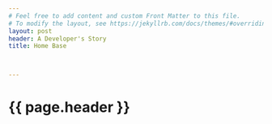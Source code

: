 ```yaml
---
# Feel free to add content and custom Front Matter to this file.
# To modify the layout, see https://jekyllrb.com/docs/themes/#overriding-theme-defaults]
layout: post
header: A Developer's Story
title: Home Base



---
```

<head>



<style type="text/css">
.h1 {
    font-family: Fantasy, Chalkduster, serif;
    color: slateblue;
}
</style>
</head>

<h1>
{{ page.header }}
</h1>
<!-- <ul>
  {% for post in site.posts %}
    <li>
      <a href="{{ post.url }}">{{ post.title }}</a>
    </li>
  {% endfor %} 
</ul> -->

